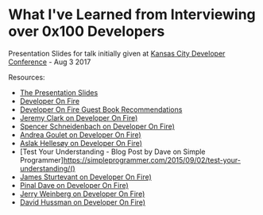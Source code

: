 # What I've Learned from Interviewing over 0x100 Developers

Presentation Slides for talk initially given at [Kansas City Developer Conference](http://www.kcdc.info/) - Aug 3 2017

Resources:
- [The Presentation Slides](https://raelyard.github.io/WhatIveLearned/index.html)
- [Developer On Fire](http://developeronfire.com/)
- [Developer On Fire Guest Book Recommendations](http://developeronfire.com/book-recommendations)
- [Jeremy Clark on Developer On Fire)](http://developeronfire.com/JeremyClark)
- [Spencer Schneidenbach on Developer On Fire)](http://developeronfire.com/podcast/episode-182-spencer-schneidenbach-lit-up-on-speaking)
- [Andrea Goulet on Developer On Fire)](http://developeronfire.com/podcast/episode-248-andrea-goulet-square-zero)
- [Aslak Hellesøy on Developer On Fire)](http://developeronfire.com/podcast/episode-022-aslak-hellesoy-testing-your-understanding)
- [Test Your Understanding - Blog Post by Dave on Simple Programmer]https://simpleprogrammer.com/2015/09/02/test-your-understanding/()
- [James Sturtevant on Developer On Fire)](http://developeronfire.com/podcast/episode-199-james-sturtevant-masterminding-engagment)
- [Pinal Dave on Developer On Fire)](http://developeronfire.com/podcast/episode-119-pinal-dave-serving-a-benevolent-master)
- [Jerry Weinberg on Developer On Fire)](http://developeronfire.com/JerryWeinberg)
- [David Hussman on Developer On Fire)](http://developeronfire.com/podcast/episode-315-david-hussman-from-success-to-fulfillment)
